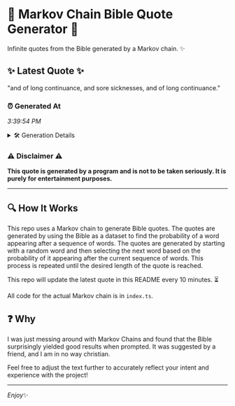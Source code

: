 # 📖 Markov Chain Bible Quote Generator 📖

Infinite quotes from the Bible generated by a Markov chain. ✨

## ✨ Latest Quote ✨
"and of long continuance, and sore sicknesses, and of long continuance."

### ⏰ Generated At
*3:39:54 PM*

<details>
    <summary>🛠️ Generation Details</summary>
    <p>
        <strong>🌱 Seed:</strong> and<br>
        <strong>🔄 Iterations:</strong> 10<br>
        <strong>📜 Context History:</strong><br>[ and ]: of<br>[ and, of ]: long<br>[ and, of, long ]: continuance,<br>[ and, of, long, continuance, ]: and<br>[ and, of, long, continuance,, and ]: sore<br>[ and, of, long, continuance,, and, sore ]: sicknesses,<br>[ of, long, continuance,, and, sore, sicknesses, ]: and<br>[ long, continuance,, and, sore, sicknesses,, and ]: of<br>[ continuance,, and, sore, sicknesses,, and, of ]: long<br>[ and, sore, sicknesses,, and, of, long ]: continuance.<br>
    </p>
</details>

### ⚠️ Disclaimer ⚠️
**This quote is generated by a program and is not to be taken seriously. It is purely for entertainment purposes.**

---

## 🔍 How It Works

This repo uses a Markov chain to generate Bible quotes. The quotes are generated by using the Bible as a dataset to find the probability of a word appearing after a sequence of words. The quotes are generated by starting with a random word and then selecting the next word based on the probability of it appearing after the current sequence of words. This process is repeated until the desired length of the quote is reached.

This repo will update the latest quote in this README every 10 minutes. ⏳

All code for the actual Markov chain is in `index.ts`.

## ❓ Why

I was just messing around with Markov Chains and found that the Bible surprisingly yielded good results when prompted. 
It was suggested by a friend, and I am in no way christian.

Feel free to adjust the text further to accurately reflect your intent and experience with the project!

---

*Enjoy*✨
